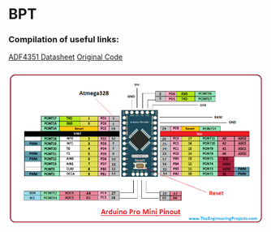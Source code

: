 # BPT

### Compilation of useful links:
[ADF4351 Datasheet](https://www.analog.com/media/en/technical-documentation/data-sheets/ADF4351.pdf)
[Original Code](http://f6kbf.free.fr/html/ADF4351%20and%20Arduino_Fr_Gb.htm)

### ![Arduino Pinout](pro-mini-pinout.png)

